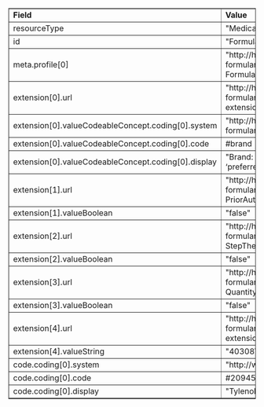 <table border="1">
	<tr>
		<td><b>Field</b></td>
		<td><b>Value</b></td>
	</tr>
	<tr>
		<td>resourceType</td>
		<td>"MedicationKnowledge"</td>
	</tr>
	<tr>
		<td>id</td>
		<td>"FormularyDrugV3002"</td>
	</tr>
	<tr>
		<td>meta.profile[0]</td>
		<td>"http://hl7.org/fhir/us/davinci-drug-formulary/StructureDefinition/usdf-FormularyDrug"</td>
	</tr>
	<tr>
		<td>extension[0].url</td>
		<td>"http://hl7.org/fhir/us/davinci-drug-formulary/StructureDefinition/usdf-DrugTierID-extension"</td>
	</tr>
	<tr>
		<td>extension[0].valueCodeableConcept.coding[0].system</td>
		<td>"http://hl7.org/fhir/us/davinci-drug-formulary/CodeSystem/usdf-DrugTierCS"</td>
	</tr>
	<tr>
		<td>extension[0].valueCodeableConcept.coding[0].code</td>
		<td>#brand</td>
	</tr>
	<tr>
		<td>extension[0].valueCodeableConcept.coding[0].display</td>
		<td>"Brand: Brand name drugs that cost more than ‘preferred brand’ drugs."</td>
	</tr>
	<tr>
		<td>extension[1].url</td>
		<td>"http://hl7.org/fhir/us/davinci-drug-formulary/StructureDefinition/usdf-PriorAuthorization-extension"</td>
	</tr>
	<tr>
		<td>extension[1].valueBoolean</td>
		<td>"false"</td>
	</tr>
	<tr>
		<td>extension[2].url</td>
		<td>"http://hl7.org/fhir/us/davinci-drug-formulary/StructureDefinition/usdf-StepTherapyLimit-extension"</td>
	</tr>
	<tr>
		<td>extension[2].valueBoolean</td>
		<td>"false"</td>
	</tr>
	<tr>
		<td>extension[3].url</td>
		<td>"http://hl7.org/fhir/us/davinci-drug-formulary/StructureDefinition/usdf-QuantityLimit-extension"</td>
	</tr>
	<tr>
		<td>extension[3].valueBoolean</td>
		<td>"false"</td>
	</tr>
	<tr>
		<td>extension[4].url</td>
		<td>"http://hl7.org/fhir/us/davinci-drug-formulary/StructureDefinition/usdf-PlanID-extension"</td>
	</tr>
	<tr>
		<td>extension[4].valueString</td>
		<td>"40308VA0240008"</td>
	</tr>
	<tr>
		<td>code.coding[0].system</td>
		<td>"http://www.nlm.nih.gov/research/umls/rxnorm"</td>
	</tr>
	<tr>
		<td>code.coding[0].code</td>
		<td>#209459</td>
	</tr>
	<tr>
		<td>code.coding[0].display</td>
		<td>"Tylenol Extra Strength 500 MG Oral Tablet"</td>
	</tr>
</table>
